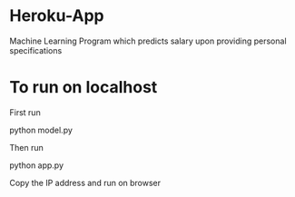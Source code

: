 # Heroku-App
Machine Learning Program which predicts salary upon providing personal specifications

# To run on localhost

First run 

python model.py

Then run

python app.py

Copy the IP address and run on browser


